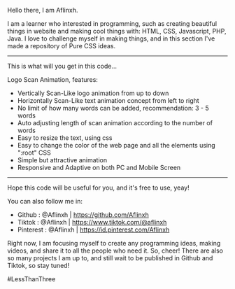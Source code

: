 Hello there, I am Aflinxh.

I am a learner who interested in programming, such as creating beautiful things in website and making cool things with: HTML, CSS, Javascript, PHP, Java.
I love to challenge myself in making things, and in this section I've made a repository of Pure CSS ideas.

---

This is what will you get in this code...

Logo Scan Animation, features:

- Vertically Scan-Like logo animation from up to down
- Horizontally Scan-Like text animation concept from left to right
- No limit of how many words can be added, recommendation: 3 - 5 words
- Auto adjusting length of scan animation according to the number of words
- Easy to resize the text, using css
- Easy to change the color of the web page and all the elements using ":root" CSS
- Simple but attractive animation
- Responsive and Adaptive on both PC and Mobile Screen

---

Hope this code will be useful for you, and it's free to use, yeay!

You can also follow me in:

- Github : @Aflinxh | https://github.com/Aflinxh
- Tiktok : @Aflinxh | https://www.tiktok.com/@aflinxh
- Pinterest : @Aflinxh | https://id.pinterest.com/Aflinxh

Right now, I am focusing myself to create any programming ideas, making videos, and share it to all the people who need it. So, cheer!
There are also so many projects I am up to, and still wait to be published in Github and Tiktok, so stay tuned!

#LessThanThree
